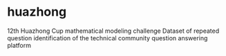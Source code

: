 # huazhong
12th Huazhong Cup mathematical modeling challenge
Dataset of repeated question identification of the technical community question answering platform
